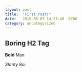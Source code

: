 ```yaml
---
layout: post
title:  "First Post!"
date:   2018-05-07 14:25:40 -0700
category: uncategorized
---
```


## Boring H2 Tag

**Bold** Man

*Slanty* Boi
